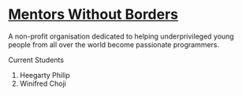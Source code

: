# [Mentors Without Borders](https://www.mentorswithoutborders.net/)
A non-profit organisation dedicated to helping underprivileged young people from all over the world become passionate programmers. 

Current Students
1. Heegarty Philip
2. Winifred Choji
